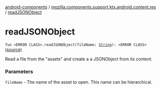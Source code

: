 [android-components](../index.md) / [mozilla.components.support.ktx.android.content.res](index.md) / [readJSONObject](./read-j-s-o-n-object.md)

# readJSONObject

`fun <ERROR CLASS>.readJSONObject(fileName: `[`String`](https://kotlinlang.org/api/latest/jvm/stdlib/kotlin/-string/index.html)`): <ERROR CLASS>` [(source)](https://github.com/mozilla-mobile/android-components/blob/master/components/support/ktx/src/main/java/mozilla/components/support/ktx/android/content/res/AssetManager.kt#L16)

Read a file from the "assets" and create a a JSONObject from its content.

### Parameters

`fileName` - The name of the asset to open.  This name can be
    hierarchical.